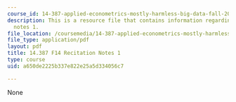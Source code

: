 ```yaml
---
course_id: 14-387-applied-econometrics-mostly-harmless-big-data-fall-2014
description: This is a resource file that contains information regarding recitation
  notes 1.
file_location: /coursemedia/14-387-applied-econometrics-mostly-harmless-big-data-fall-2014/a650de2225b337e822e25a5d334056c7_MIT14_387F14_Recitation1.pdf
file_type: application/pdf
layout: pdf
title: 14.387 F14 Recitation Notes 1
type: course
uid: a650de2225b337e822e25a5d334056c7

---
```

None
